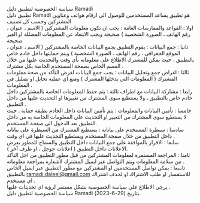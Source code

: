 سياسة الخصوصية لتطبيق دليل Ramadi\
تطبيق دليل Ramadi هو تطبيق يساعد المستخدمين للوصول الى ارقام هواتف وعناوين المشتركين وحسب كل تصنيف \
اولا : القواعد والممارسات العامة : يجب ان تكون معلومات المشتركين ( الاسم ، عنوان ، رقم الهاتف ، الصورة الشخصية ) صحيحة ويجب الابتعاد عن المعلومات المضللة او الغير صحيحة\
ثانيا : جمع البيانات : يقوم التطبيق بجمع البيانات الخاصة بالمشتركين ( الاسم ، عنوان ، الموقع الجغرافي ، رقم الهاتف ، الصورة الشخصية ) ويتم حمايتها داخل خادم خاص بالتطبيق ، حيث يمكن للمشترك الاطلاع على معلوماته بأي وقت والتحديث عليها من خلال القسم الخاص بصفحة المستخدم الخاصة بكل مشترك .\
ثالثا : اغراض جمع وتحليل البيانات : يجب جمع البيانات لغرض التأكد من صحة معلومات المشترك ( المعلومات التي يدخلها المشترك ) ومنع اي عملية تحايل او تضليل في المعلومات .\
رابعا : مشاركة البيانات مع اطراف ثالثة : يتم حفظ المعلومات الخاصة بالمشتركين داخل خادم خاص بالتطبيق ، ولا يستطيع سوى المشترك من تغييرها او التحديث عليها من داخل التطبيق .\
خامسا : تأمين البيانات والمعلومات : يتم تأمين البيانات داخل الخادم بطبقة حماية . حيث لا يستطيع سوى المشترك من التغيير او التحديث على المعلومات الخاصة به من داخل التطبيق بعد الدخول الى صفحة المستخدم.\
سادسا : سيطرة المستخدم على بياناته : يستطيع المشترك من السيطرة على بياناته داخل التطبيق من خلال صفحة المستخدم ويستطيع التحديث عليها في اي وقت .\
سابعا : الاقرار بالموافقة على جمع البيانات داخل التطبيق والسماح للمطور بعرض الاعلانات داخل التطبيق ( اعلانات جوجل ، او طرف آخر ).\
ثامنا : المراجعة المستمرة لمعلومات المشتركين من قبل مطور التطبيق من اجل التأكد من سلامة المعلومات ويتم التواصل عبر ايميل المشترك لأشعاره بمراجعة معلوماته .\
تاسعا : يمكن تواصل المستخدمين او المشتركين مع مطور التطبيق عبر ايميل الخاص بالتطبيق ramadi.daleel@gmail.com للاستفسار او طلب الاشتراك او لحذف اشتراك اي مستخدم .\
يرجى الاطلاع على سياسة الخصوصية بشكل مستمر لرؤية اي تحديثات عليها .\
سياسة الخصوصية لتطبيق دليل Ramadi بتاريخ (29-6-2023).
